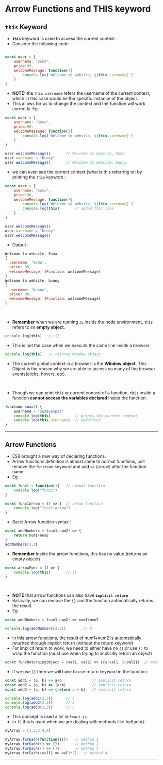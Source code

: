# Arrow Functions and THIS keyword


## `this` Keyword

- **`this`** keyword is used to access the current context. 
- Consider the following code

```javascript

const user = {
    username: "Soma",
    price:99,
    welcomeMessage: function(){
        console.log(`Welcome to website, ${this.username}`)     
    }
}
```
- **NOTE:** the `this.username` refers the username of the current context, which in this case would be the specific instance of the object. 
- This allows for us to change the context and the function will work correctly. Eg:

```javascript
const user = {
    username: "Soma",
    price:99,
    welcomeMessage: function(){
        console.log(`Welcome to website, ${this.username}`)     
    }
}

user.welcomeMessage()       // Welcome to website, Soma
user.username = "bunny"     
user.welcomeMessage()       // Welcome to website, bunny
``` 
- we can even see the current context (what is this referring to) by printing the `this` keyword : 

```javascript
const user = {
    username: "Soma",
    price:99,
    welcomeMessage: function(){
        console.log(`Welcome to website, ${this.username}`)     
        console.log(this)       // added this line
    }
}

user.welcomeMessage()
user.username = "bunny"
user.welcomeMessage()
```
- Output : 

```javascript
Welcome to website, Soma   
{
  username: 'Soma',
  price: 99,
  welcomeMessage: [Function: welcomeMessage]
}
Welcome to website, bunny
{
  username: 'bunny',
  price: 99,
  welcomeMessage: [Function: welcomeMessage]
}
```

<br>

- **Remember** when we are running `JS` inside the node environment, `this` refers to an **empty object**.

```javascript
console.log(this)   // {}
```
- This is not the case when we execute the same line inside a browser 

```javascript
console.log(this)   // returns Window object
```
- The current global context in a browser is the **Window object**. This Object is the reason why we are able to access so many of the browser events(clicks, hovers, etc).

<br>

- Though we can print `this` or current context of a function, `this` inside a function **cannot access the variables declared** inside the function:

```javascript
function soma() {
    username = "SomaSenpai"
    console.log(this)           // prints the current context
    console.log(this.username)  // undefined
}
```

---

## Arrow Functions

- ES6 brought a new way of declaring functions.
- Arrow functions definition is almost same to normal functions, just remove the `function` keyword and add `=>` (arrow) after the function name.
- Eg:

```javascript
const func1 = function(){   // normal function
    console.log("func1")
}

const func1Arrow = () => {  // arrow function
    console.log("func1 arrow")
}
```
- Basic Arrow function syntax : 

```javascript 
const addNumbers = (num1,num2) => {
    return num1+num2
}
addNumbers(2,3)
```

- **Remember** inside the arrow functions, this has no value (returns an empty object)

```javascript
const arrowFunc = () => {
    console.log(this)       // {}
}
```

<br>

- **NOTE** that arrow functions can also have **`implicit return`** 
- Basically, we can remove the `{}` and the function automatically returns the result.
- Eg:

```javascript 
const addNumbers = (num1,num2) => num1+num2

console.log(addNumbers(2,3))        // 5
```
- In this arrow functions, the result of num1+num2 is automatically returned through implicit return (without the return keyword)
- For implicit return to work, we need to either have no `{}` or use `()` to wrap the function (must use when trying to implicitly return an object)

```javascript 
const funcReturningObject = (val1, val2) => ({a:val1, b:val2})  // must wrap function body with () to implicitly return object 
```
- If we use `{}` then we will have to use return keyword in the function.

```javascript 
const add1 = (a, b) => a+b              // implicit return 
const add2 = (a, b) => (a+b)            // implicit return 
const add3 = (a, b) => {return a + b}   // explicit return

console.log(add1(2,3))      // 5
console.log(add2(2,3))      // 5
console.log(add3(2,3))      // 5
```
- This concept is used a lot in `React.js`
- In `JS` this is used when we are dealing with methods like forEach() : 

```javascript 
myArray = [1,2,3,4,5]

myArray.forEach(function(){})   // method 1 
myArray.forEach(() => {})       // method 2
myArray.forEach(() => ())       // method 3 
myArray.forEach((val1) => val1*2)   // method 4 
```
---